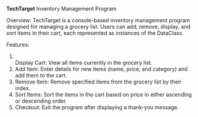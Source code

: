 **TechTarget**
Inventory Management Program

Overview:
TechTarget is a console-based inventory management program designed for managing a grocery list. 
Users can add, remove, display, and sort items in their cart, each represented as instances of the DataClass. 

Features:
<ol>
<li></li>Display Cart: View all items currently in the grocery list.</li>
<li>Add Item: Enter details for new items (name, price, and category) and add them to the cart.</li>
<li>Remove Item: Remove specified items from the grocery list by their index.</li>
<li>Sort Items: Sort the items in the cart based on price in either ascending or descending order.</li>
<li>Checkout: Exit the program after displaying a thank-you message.</li>
</ol>
